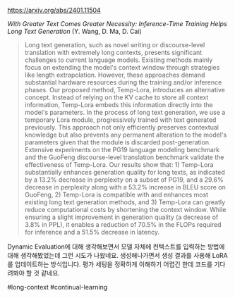 https://arxiv.org/abs/2401.11504

*With Greater Text Comes Greater Necessity: Inference-Time Training Helps Long Text Generation* (Y. Wang, D. Ma, D. Cai)

> Long text generation, such as novel writing or discourse-level translation with extremely long contexts, presents significant challenges to current language models. Existing methods mainly focus on extending the model's context window through strategies like length extrapolation. However, these approaches demand substantial hardware resources during the training and/or inference phases. Our proposed method, Temp-Lora, introduces an alternative concept. Instead of relying on the KV cache to store all context information, Temp-Lora embeds this information directly into the model's parameters. In the process of long text generation, we use a temporary Lora module, progressively trained with text generated previously. This approach not only efficiently preserves contextual knowledge but also prevents any permanent alteration to the model's parameters given that the module is discarded post-generation. Extensive experiments on the PG19 language modeling benchmark and the GuoFeng discourse-level translation benchmark validate the effectiveness of Temp-Lora. Our results show that: 1) Temp-Lora substantially enhances generation quality for long texts, as indicated by a 13.2% decrease in perplexity on a subset of PG19, and a 29.6% decrease in perplexity along with a 53.2% increase in BLEU score on GuoFeng, 2) Temp-Lora is compatible with and enhances most existing long text generation methods, and 3) Temp-Lora can greatly reduce computational costs by shortening the context window. While ensuring a slight improvement in generation quality (a decrease of 3.8% in PPL), it enables a reduction of 70.5% in the FLOPs required for inference and a 51.5% decrease in latency.

Dynamic Evaluation에 대해 생각해보면서 모델 자체에 컨텍스트를 입력하는 방법에 대해 생각해봤었는데 그런 시도가 나왔네요. 생성해나가면서 생성 결과를 사용해 LoRA를 업데이트하는 방식입니다. 평가 세팅을 정확하게 이해하기 어렵긴 한데 코드를 기다려봐야 할 것 같네요.

#long-context #continual-learning

